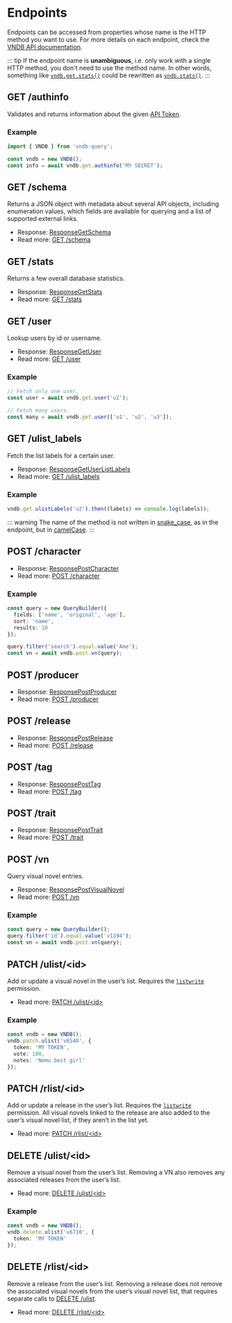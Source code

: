 # Endpoints

Endpoints can be accessed from properties whose name is the HTTP method you want to use. For more details on each endpoint, check the [VNDB API documentation](https://api.vndb.org/kana#simple-requests).

::: tip
If the endpoint name is **unambiguous**, i.e. only work with a single HTTP method, you don't need to use the method name. In other words, something like [`vndb.get.stats()`](https://tb.dev.br/vndb-query/api/classes/VNDB.html#get) could be rewritten as [`vndb.stats()`](https://tb.dev.br/vndb-query/api/classes/VNDB.html#stats-1).
:::

## GET /authinfo

Validates and returns information about the given [API Token](https://api.vndb.org/kana#user-authentication).

### Example

```ts
import { VNDB } from 'vndb-query';

const vndb = new VNDB();
const info = await vndb.get.authinfo('MY SECRET');
```

## GET /schema

Returns a JSON object with metadata about several API objects, including enumeration values, which fields are available for querying and a list of supported external links.

- Response: [ResponseGetSchema](https://tb.dev.br/vndb-query/api/types/ResponseGetSchema.html)
- Read more: [GET /schema](https://api.vndb.org/kana#get-schema)

## GET /stats

Returns a few overall database statistics.

- Response: [ResponseGetStats](https://tb.dev.br/vndb-query/api/types/ResponseGetStats.html)
- Read more: [GET /stats](https://api.vndb.org/kana#get-stats)

## GET /user

Lookup users by id or username.

- Response: [ResponseGetUser](https://tb.dev.br/vndb-query/api/types/ResponseGetUser.html)
- Read more: [GET /user](https://api.vndb.org/kana#get-user)

### Example

```ts
// Fetch only one user.
const user = await vndb.get.user('u2');

// Fetch many users.
const many = await vndb.get.user(['u1', 'u2', 'u3']);
```

## GET /ulist_labels

Fetch the list labels for a certain user.

- Response: [ResponseGetUserListLabels](https://tb.dev.br/vndb-query/api/types/ResponseGetUserListLabels.html)
- Read more: [GET /ulist_labels](https://api.vndb.org/kana#get-ulist_labels)

### Example

```ts
vndb.get.ulistLabels('u2').then((labels) => console.log(labels));
```

::: warning
The name of the method is not written in [snake_case](https://en.wikipedia.org/wiki/Snake_case), as in the endpoint, but in [camelCase](https://en.wikipedia.org/wiki/Camel_case).
:::

## POST /character

- Response: [ResponsePostCharacter](https://tb.dev.br/vndb-query/api/types/ResponsePostCharacter.html)
- Read more: [POST /character](https://api.vndb.org/kana#post-character)

### Example

```ts
const query = new QueryBuilder({
  fields: ['name', 'original', 'age'],
  sort: 'name',
  results: 10
});

query.filter('search').equal.value('Ame');
const vn = await vndb.post.vn(query);
```

## POST /producer

- Response: [ResponsePostProducer](https://tb.dev.br/vndb-query/api/types/ResponsePostProducer.html)
- Read more: [POST /producer](https://api.vndb.org/kana#post-producer)

## POST /release

- Response: [ResponsePostRelease](https://tb.dev.br/vndb-query/api/types/ResponsePostRelease.html)
- Read more: [POST /release](https://api.vndb.org/kana#post-release)

## POST /tag

- Response: [ResponsePostTag](https://tb.dev.br/vndb-query/api/types/ResponsePostTag.html)
- Read more: [POST /tag](https://api.vndb.org/kana#post-tag)

## POST /trait

- Response: [ResponsePostTrait](https://tb.dev.br/vndb-query/api/types/ResponsePostTrait.html)
- Read more: [POST /trait](https://api.vndb.org/kana#post-trait)

## POST /vn

Query visual novel entries.

- Response: [ResponsePostVisualNovel](https://tb.dev.br/vndb-query/api/types/ResponsePostVisualNovel.html)
- Read more: [POST /vn](https://api.vndb.org/kana#post-vn)

### Example

```ts
const query = new QueryBuilder();
query.filter('id').equal.value('v1194');
const vn = await vndb.post.vn(query);
```

## PATCH /ulist/\<id\>

Add or update a visual novel in the user’s list. Requires the [`listwrite`](https://api.vndb.org/kana#get-authinfo) permission.

- Read more: [PATCH /ulist/\<id\>](https://api.vndb.org/kana#patch-ulistid)

### Example

```ts
const vndb = new VNDB();
vndb.patch.ulist('v6540', {
  token: 'MY TOKEN',
  vote: 100,
  notes: 'Nemu best girl'
});
```

## PATCH /rlist/\<id\>

Add or update a release in the user’s list. Requires the [`listwrite`](https://api.vndb.org/kana#get-authinfo) permission. All visual novels linked to the release are also added to the user’s visual novel list, if they aren’t in the list yet.

- Read more: [PATCH /rlist/\<id\>](https://api.vndb.org/kana#patch-rlistid)

## DELETE /ulist/\<id\>

Remove a visual novel from the user’s list. Removing a VN also removes any associated releases from the user’s list.

- Read more: [DELETE /ulist/\<id\>](https://api.vndb.org/kana#delete-ulistid)

### Example

```ts
const vndb = new VNDB();
vndb.delete.ulist('v6710', {
  token: 'MY TOKEN'
});
```

## DELETE /rlist/\<id\>

Remove a release from the user’s list. Removing a release does not remove the associated visual novels from the user’s visual novel list, that requires separate calls to [DELETE /ulist](./endpoints.md#delete-ulistid).

- Read more: [DELETE /rlist/\<id\>](https://api.vndb.org/kana#delete-rlistid)
